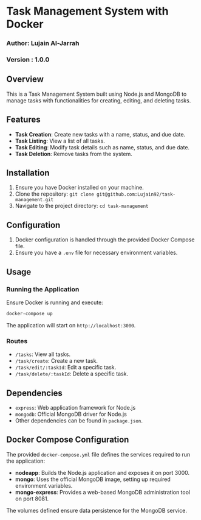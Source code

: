 # Task Management System with Docker

### Author: Lujain Al-Jarrah
### Version : 1.0.0

## Overview

This is a Task Management System built using Node.js and MongoDB to manage tasks with functionalities for creating, editing, and deleting tasks.

## Features

- **Task Creation**: Create new tasks with a name, status, and due date.
- **Task Listing**: View a list of all tasks.
- **Task Editing**: Modify task details such as name, status, and due date.
- **Task Deletion**: Remove tasks from the system.

## Installation

1. Ensure you have Docker installed on your machine.
2. Clone the repository: `git clone git@github.com:Lujain92/task-management.git`
3. Navigate to the project directory: `cd task-management`

## Configuration

1. Docker configuration is handled through the provided Docker Compose file.
2. Ensure you have a `.env` file for necessary environment variables.

## Usage

### Running the Application

Ensure Docker is running and execute:

```bash
docker-compose up
```

The application will start on `http://localhost:3000`.

### Routes

- `/tasks`: View all tasks.
- `/task/create`: Create a new task.
- `/task/edit/:taskId`: Edit a specific task.
- `/task/delete/:taskId`: Delete a specific task.

## Dependencies

- `express`: Web application framework for Node.js
- `mongodb`: Official MongoDB driver for Node.js
- Other dependencies can be found in `package.json`.

## Docker Compose Configuration

The provided `docker-compose.yml` file defines the services required to run the application:

- **nodeapp**: Builds the Node.js application and exposes it on port 3000.
- **mongo**: Uses the official MongoDB image, setting up required environment variables.
- **mongo-express**: Provides a web-based MongoDB administration tool on port 8081.

The volumes defined ensure data persistence for the MongoDB service.
